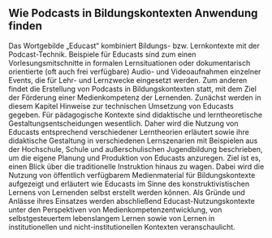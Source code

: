 <!-- filename: 00_Educasting.md -->
<!-- title: Educasting -->

<!-- tags: #educast,#vertiefung,#werkzeugmethode -->
<!-- authors: Isabel Zorn, Heike Seehagen-Marx, Andreas Auwärter, Marc Krüger -->

## Wie Podcasts in Bildungskontexten Anwendung finden

Das Wortgebilde „Educast“ kombiniert Bildungs- bzw. Lernkontexte mit der Podcast-Technik. Beispiele für Educasts sind zum einen Vorlesungsmitschnitte in formalen Lernsituationen oder dokumentarisch orientierte (oft auch frei verfügbare) Audio- und Videoaufnahmen einzelner Events, die für Lehr- und Lernzwecke eingesetzt werden. Zum anderen findet die Erstellung von Podcasts in Bildungskontexten statt, mit dem Ziel der Förderung einer Medienkompetenz der Lernenden. Zunächst werden in diesem Kapitel Hinweise zur technischen Umsetzung von Educasts gegeben. Für pädagogische Kontexte sind didaktische und lerntheoretische Gestaltungsentscheidungen wesentlich. Daher wird die Nutzung von Educasts entsprechend verschiedener Lerntheorien erläutert sowie ihre didaktische Gestaltung in verschiedenen Lernszenarien mit Beispielen aus der Hochschule, Schule und außerschulischen Jugendbildung beschrieben, um die eigene Planung und Produktion von Educasts anzuregen. Ziel ist es, einen Blick über die traditionelle Instruktion hinaus zu wagen. Dabei wird die Nutzung von öffentlich verfügbarem Medienmaterial für Bildungskontexte aufgezeigt und erläutert wie Educasts im Sinne des konstruktivistischen Lernens von Lernenden selbst erstellt werden können. Als Gründe und Anlässe ihres Einsatzes werden abschließend Educast-Nutzungskontexte unter den Perspektiven von Medienkompetenzentwicklung, von selbstgesteuertem lebenslangem Lernen sowie von Lernen in institutionellen und nicht-institutionellen Kontexten veranschaulicht.

